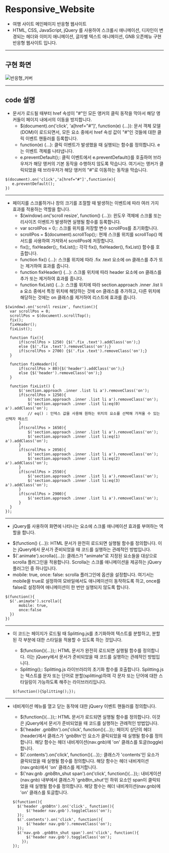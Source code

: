 # Responsive_Website
- 여행 사이트 메인페이지 반응형 웹사이트 
- HTML, CSS, JavaScript, jQuery 를 사용하여 스크롤시 애니메이션,
  디자인이 변경되는 헤더와 이미지 애니메이션, 글자별 텍스트 애니메이션,
  GNB 오픈메뉴 구현 반응형 웹사이트 입니다. 
***
## 구현 화면
![반응형_커버](https://github.com/lcl3392/Responsive_Website/assets/133613544/91b9ee69-9e66-4d48-baee-dbd989e19498)
***
## code 설명 

- 문서가 로드될 때부터 href 속성이 "#"인 모든 앵커의 클릭 동작을 막아서 해당 앵커들이 페이지 내에서의 이동을 방지합니다.
  + $(document).on('click', 'a[href="#"]', function(e) {...}): 문서 객체 모델(DOM)이 로드되면서, 모든 <a> 요소 중에서 href 속성 값이 "#"인 것들에 대한 클릭 이벤트 핸들러를 등록합니다.
  + function(e) {...}: 클릭 이벤트가 발생했을 때 실행되는 함수를 정의합니다. e는 이벤트 객체를 나타냅니다.
  + e.preventDefault();: 클릭 이벤트에서 e.preventDefault()를 호출하여 브라우저가 해당 앵커의 기본 동작을 수행하지 않도록 막습니다. 여기서는 앵커가 클릭되었을 때 브라우저가 해당 앵커의 "#"로 이동하는 동작을 막습니다.
    
 ```
$(document).on('click','a[href="#"]',function(e){
    e.preventDefault();
})
```
***

-  페이지를 스크롤하거나 창의 크기를 조절할 때 발생하는 이벤트에 따라 여러 가지 효과를 적용하는 역할을 합니다.
   + $(window).on('scroll resize', function() {...}): 윈도우 객체에 스크롤 또는 리사이즈 이벤트가 발생하면 실행될 함수를 등록합니다.
   + var scrollPos = 0;: 스크롤 위치를 저장할 변수 scrollPos를 초기화합니다.
   + scrollPos = $(document).scrollTop();: 현재 스크롤 위치를 scrollTop() 메서드를 사용하여 가져와서 scrollPos에 저장합니다.
   + fix();, fixHeader();, fixList();: 각각 fix(), fixHeader(), fixList() 함수를 호출합니다.
   + function fix() {...}: 스크롤 위치에 따라 .fix .text 요소에 on 클래스를 추가 또는 제거하여 효과를 줍니다.
   + function fixHeader() {...}: 스크롤 위치에 따라 header 요소에 on 클래스를 추가 또는 제거하여 효과를 줍니다.
   + function fixList() {...}: 스크롤 위치에 따라 section.approach .inner .list li a 요소 중에서 특정 위치에 해당하는 것에 on 클래스를 추가하고, 다른 위치에 해당하는 것에는 on 클래스를 제거하여 리스트에 효과를 줍니다.
     
  ```
  $(window).on('scroll resize', function(){
    var scrollPos = 0;
    scrollPos = $(document).scrollTop();
    fix();
    fixHeader();
    fixList();

    function fix(){
        if(scrollPos > 1250) {$('.fix .text').addClass('on');}
        else {$('.fix .text').removeClass('on');}
        if(scrollPos > 2700) {$('.fix .text').removeClass('on');}
    }

    function fixHeader(){
        if(scrollPos > 80){$('header').addClass('on');}
        else {$('header').removeClass('on');}
    }

    function fixList() {
        $('section.approach .inner .list li a').removeClass('on');
        if(scrollPos > 1250){
            $('section.approach .inner .list li a').removeClass('on');
            $('section.approach .inner .list li:eq(0) a').addClass('on');
            // eq() : 인덱스 값을 사용해 원하는 위치의 요소를 선택해 가져올 수 있는 선택자 메소드
        }
        if(scrollPos > 1650){
            $('section.approach .inner .list li a').removeClass('on');
            $('section.approach .inner .list li:eq(1) a').addClass('on');
        }
        if(scrollPos > 2050){
            $('section.approach .inner .list li a').removeClass('on');
            $('section.approach .inner .list li:eq(2) a').addClass('on');
        }
        if(scrollPos > 2550){
            $('section.approach .inner .list li a').removeClass('on');
            $('section.approach .inner .list li:eq(3) a').addClass('on');
        }
        if(scrollPos > 2900){
            $('section.approach .inner .list li a').removeClass('on');
        }
    }
});
  ```

***  
-  jQuery를 사용하여 화면에 나타나는 요소에 스크롤 애니메이션 효과를 부여하는 역할을 합니다.
  + $(function() {...}): HTML 문서가 완전히 로드되면 실행될 함수를 정의합니다. 이는 jQuery에서 문서가 준비되었을 때 코드를 실행하는 관례적인 방법입니다.
  + $('.animate').scrolla({...}): 클래스가 "animate"로 지정된 요소들을 대상으로 scrolla 플러그인을 적용합니다. Scrolla는 스크롤 애니메이션을 제공하는 jQuery 플러그인 중 하나입니다.
  + mobile: true, once: false: scrolla 플러그인에 옵션을 설정합니다. 여기서는 mobile을 true로 설정하여 모바일에서도 애니메이션이 동작하도록 하고, once를 false로 설정하여 애니메이션이 한 번만 실행되지 않도록 합니다.
  ```
 $(function(){
    $('.animate').scrolla({
        mobile: true,
        once:false
    })
})

  ```

***  
- 이 코드는 페이지가 로드될 때 Splitting.js를 초기화하여 텍스트를 분할하고, 분할된 각 부분에 대한 스타일을 적용할 수 있도록 하는 것입니다. 
  + $(function(){...});: HTML 문서가 완전히 로드되면 실행될 함수를 정의합니다. 이는 jQuery에서 문서가 준비되었을 때 코드를 실행하는 관례적인 방법입니다.
  + Splitting();: Splitting.js 라이브러리의 초기화 함수를 호출합니다. Splitting.js는 텍스트를 문자 또는 단어로 분할(splitting)하여 각 문자 또는 단어에 대한 스타일링이 가능하도록 해주는 라이브러리입니다.
    
  ```
  $(function(){Splitting();});
  ```

***
- 네비게이션 메뉴를 열고 닫는 동작에 대한 jQuery 이벤트 핸들러를 정의합니다.
  + $(function(){...});: HTML 문서가 로드되면 실행될 함수를 정의합니다. 이것은 jQuery에서 문서가 준비되었을 때 코드를 실행하는 관례적인 방법입니다.
  + $('header .gnbBtn').on('click', function(){...});: 페이지 상단의 헤더(header)에서 클래스가 'gnbBtn'인 요소가 클릭되었을 때 실행될 함수를 정의합니다. 해당 함수는 헤더 내비게이션(nav.gnb)에 'on' 클래스를 토글(toggle)합니다.
  + $('.contents').on('click', function(){...});: 클래스가 'contents'인 요소가 클릭되었을 때 실행될 함수를 정의합니다. 해당 함수는 헤더 내비게이션(nav.gnb)에서 'on' 클래스를 제거합니다.
  + $('nav.gnb .gnbBtn_shut span').on('click', function(){...});: 내비게이션(nav.gnb) 내부에서 클래스가 'gnbBtn_shut'인 하위 요소인 span이 클릭되었을 때 실행될 함수를 정의합니다. 해당 함수는 헤더 내비게이션(nav.gnb)에 'on' 클래스를 토글합니다.
    
  ```
  $(function(){
    $('header .gnbBtn').on('click', function(){
        $('header nav.gnb').toggleClass('on');
    });
    $('.contents').on('click', function(){
        $('header nav.gnb').removeClass('on');
    });
    $('nav.gnb .gnbBtn_shut span').on('click', function(){
        $('header nav.gnb').toggleClass('on');
      });
  });
  ``` 

